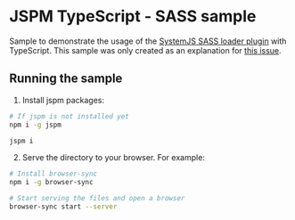 # JSPM TypeScript - SASS sample

Sample to demonstrate the usage of the [SystemJS SASS loader plugin](https://github.com/mobilexag/plugin-sass) with TypeScript. This sample was only created as an explanation for [this issue](https://github.com/mobilexag/plugin-sass/issues/25). 

## Running the sample

1. Install jspm packages:

```bash
# If jspm is not installed yet
npm i -g jspm

jspm i
```

2. Serve the directory to your browser. For example:

```bash
# Install browser-sync
npm i -g browser-sync

# Start serving the files and open a browser
browser-sync start --server
```
